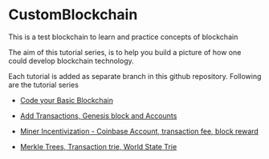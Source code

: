 
# CustomBlockchain
This is a test blockchain to learn and practice concepts of blockchain


The aim of this tutorial series, is to help you build a picture of how one could develop blockchain technology.

Each tutorial is added as separate branch in this github repository. Following are the tutorial series


   * [Code your Basic Blockchain](https://github.com/mankenavenkatesh/CustomBlockchain/tree/1_Basic_BlockChain)
   
   * [Add Transactions, Genesis block and Accounts](https://github.com/mankenavenkatesh/CustomBlockchain/tree/2_Transactions_Accounts)   

   * [Miner Incentivization - Coinbase Account, transaction fee, block reward ](https://github.com/mankenavenkatesh/CustomBlockchain/tree/3_Coinbase_Rewards_Fee)

   * [Merkle Trees, Transaction trie, World State Trie ](https://github.com/mankenavenkatesh/CustomBlockchain/tree/4_MerkleTree-TransactionTree-WorldStateTree)
   
